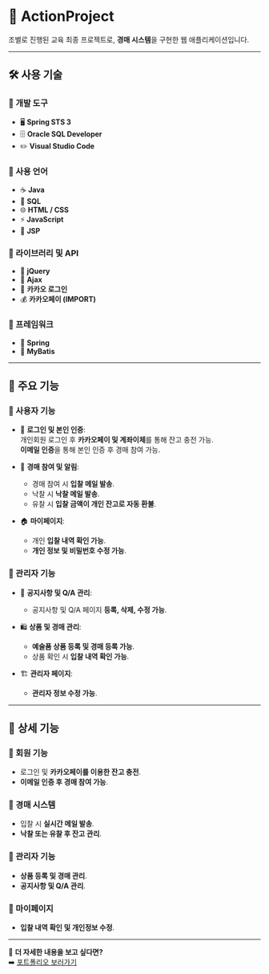 # 🚀 ActionProject

조별로 진행된 교육 최종 프로젝트로, **경매 시스템**을 구현한 웹 애플리케이션입니다.

---

## 🛠 사용 기술

### 🔹 개발 도구
- 🖥 **Spring STS 3**
- 🗄 **Oracle SQL Developer**
- ✏️ **Visual Studio Code**

### 🔹 사용 언어
- ☕ **Java**
- 📄 **SQL**
- 🌐 **HTML / CSS**
- ⚡ **JavaScript**
- 📜 **JSP**

### 🔹 라이브러리 및 API
- 📌 **jQuery**
- 🔄 **Ajax**
- 🔑 **카카오 로그인**
- 💰 **카카오페이 (IMPORT)**

### 🔹 프레임워크
- 🌱 **Spring**
- 🔗 **MyBatis**

---

## 🎯 주요 기능

### 👤 사용자 기능
- 🔐 **로그인 및 본인 인증**:  
  개인회원 로그인 후 **카카오페이 및 계좌이체**를 통해 잔고 충전 가능.  
  **이메일 인증**을 통해 본인 인증 후 경매 참여 가능.

- 📩 **경매 참여 및 알림**:  
  - 경매 참여 시 **입찰 메일 발송**.  
  - 낙찰 시 **낙찰 메일 발송**.  
  - 유찰 시 **입찰 금액이 개인 잔고로 자동 환불**.

- 🏠 **마이페이지**:  
  - 개인 **입찰 내역 확인 가능**.  
  - **개인 정보 및 비밀번호 수정 가능**.

### 🔧 관리자 기능
- 📢 **공지사항 및 Q/A 관리**:  
  - 공지사항 및 Q/A 페이지 **등록, 삭제, 수정 가능**.

- 🛍 **상품 및 경매 관리**:  
  - **예술품 상품 등록 및 경매 등록 가능**.  
  - 상품 확인 시 **입찰 내역 확인 가능**.

- 🏗 **관리자 페이지**:  
  - **관리자 정보 수정 가능**.

---

## 🔎 상세 기능

### 🔹 회원 기능
- 로그인 및 **카카오페이를 이용한 잔고 충전**.  
- **이메일 인증 후 경매 참여 가능**.

### 🔹 경매 시스템
- 입찰 시 **실시간 메일 발송**.  
- **낙찰 또는 유찰 후 잔고 관리**.  

### 🔹 관리자 기능
- **상품 등록 및 경매 관리**.  
- **공지사항 및 Q/A 관리**.

### 🔹 마이페이지
- **입찰 내역 확인 및 개인정보 수정**.

---

📌 **더 자세한 내용을 보고 싶다면?**  
➡️ [포트폴리오 보러가기](https://docs.google.com/presentation/d/1AcbUpWNkVC6qHo-LMBmNhFS-5xrSnnh3/edit?usp=drivesdk&ouid=112319123635239821333&rtpof=true&sd=true)
